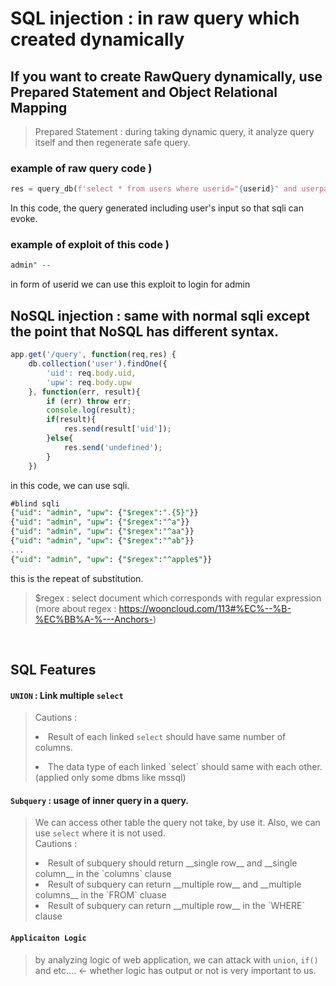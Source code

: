 # SQL injection : in raw query which created dynamically

## If you want to create RawQuery dynamically, use Prepared Statement and Object Relational Mapping

> Prepared Statement : during taking dynamic query, it analyze query itself and then regenerate safe query.

### example of raw query code )

```py
res = query_db(f'select * from users where userid="{userid}" and userpassword = "{userpassword}"')
```
In this code, the query generated including user's input so that sqli can evoke.

### example of exploit of this code )
```sql
admin" --
```
in form of userid we can use this exploit to login for admin


## NoSQL injection : same with normal sqli except the point that NoSQL has different syntax.

```js
app.get('/query', function(req,res) {
    db.collection('user').findOne({
        'uid': req.body.uid,
        'upw': req.body.upw
    }, function(err, result){
        if (err) throw err;
        console.log(result);
        if(result){
            res.send(result['uid']);
        }else{
            res.send('undefined');
        }
    })
```
in this code, we can use sqli.
```sql
#blind sqli
{"uid": "admin", "upw": {"$regex":".{5}"}}
{"uid": "admin", "upw": {"$regex":"^a"}}
{"uid": "admin", "upw": {"$regex":"^aa"}}
{"uid": "admin", "upw": {"$regex":"^ab"}}
...
{"uid": "admin", "upw": {"$regex":"^apple$"}}
```
this is the repeat of substitution.
> $regex : select document which corresponds with regular expression (more about regex : https://wooncloud.com/113#%EC%--%B-%EC%BB%A-%---Anchors-)
<br>

## SQL Features
#### `UNION` : Link multiple `select`
> Cautions : <li> Result of each linked `select` should have same number of columns. </li>  
> <li> The data type of each linked `select` should same with each other.(applied only some dbms like mssql) </li>  
#### `Subquery` : usage of inner query in a query.  
> We can access other table the query not take, by use it. Also, we can use `select` where it is not used.  
> Cautions :
> <li> Result of subquery should return __single row__ and __single column__ in the `columns` clause </li>  
> <li> Result of subquery can return __multiple row__ and __multiple columns__ in the `FROM` cluase</li>  
> <li> Result of subquery can return __multiple row__ in the `WHERE` clause</li>
#### `Applicaiton Logic`
> by analyzing logic of web application, we can attack with `union`, `if()` and etc.... <- whether logic has output or not is very important to us.
